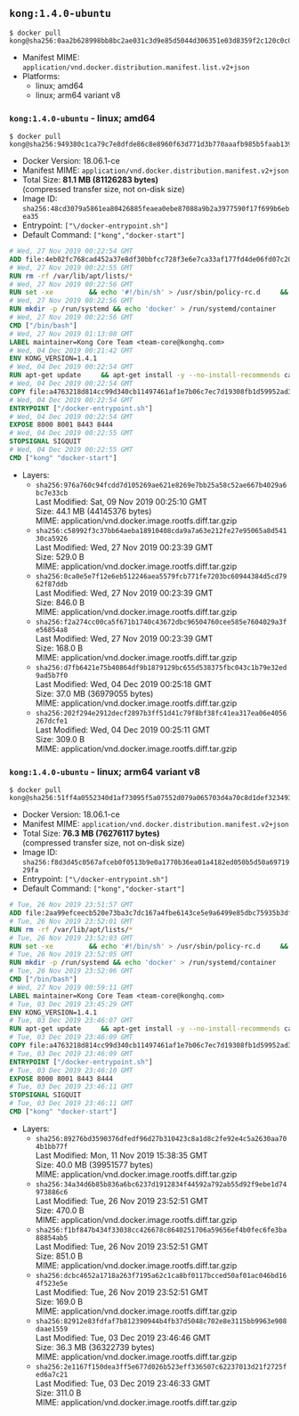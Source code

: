 ## `kong:1.4.0-ubuntu`

```console
$ docker pull kong@sha256:0aa2b628998bb8bc2ae031c3d9e85d5044d306351e03d8359f2c120c0c04c9be
```

-	Manifest MIME: `application/vnd.docker.distribution.manifest.list.v2+json`
-	Platforms:
	-	linux; amd64
	-	linux; arm64 variant v8

### `kong:1.4.0-ubuntu` - linux; amd64

```console
$ docker pull kong@sha256:949380c1ca79c7e8dfde86c8e8960f63d771d3b770aaafb985b5faab1398204c
```

-	Docker Version: 18.06.1-ce
-	Manifest MIME: `application/vnd.docker.distribution.manifest.v2+json`
-	Total Size: **81.1 MB (81126283 bytes)**  
	(compressed transfer size, not on-disk size)
-	Image ID: `sha256:48cd3079a5861ea80426885feaea0ebe87088a9b2a3977590f17f699b6ebea35`
-	Entrypoint: `["\/docker-entrypoint.sh"]`
-	Default Command: `["kong","docker-start"]`

```dockerfile
# Wed, 27 Nov 2019 00:22:54 GMT
ADD file:4eb02fc768cad452a37e8df30bbfcc728f3e6e7ca33af177fd4de06fd07c2098 in / 
# Wed, 27 Nov 2019 00:22:55 GMT
RUN rm -rf /var/lib/apt/lists/*
# Wed, 27 Nov 2019 00:22:56 GMT
RUN set -xe 		&& echo '#!/bin/sh' > /usr/sbin/policy-rc.d 	&& echo 'exit 101' >> /usr/sbin/policy-rc.d 	&& chmod +x /usr/sbin/policy-rc.d 		&& dpkg-divert --local --rename --add /sbin/initctl 	&& cp -a /usr/sbin/policy-rc.d /sbin/initctl 	&& sed -i 's/^exit.*/exit 0/' /sbin/initctl 		&& echo 'force-unsafe-io' > /etc/dpkg/dpkg.cfg.d/docker-apt-speedup 		&& echo 'DPkg::Post-Invoke { "rm -f /var/cache/apt/archives/*.deb /var/cache/apt/archives/partial/*.deb /var/cache/apt/*.bin || true"; };' > /etc/apt/apt.conf.d/docker-clean 	&& echo 'APT::Update::Post-Invoke { "rm -f /var/cache/apt/archives/*.deb /var/cache/apt/archives/partial/*.deb /var/cache/apt/*.bin || true"; };' >> /etc/apt/apt.conf.d/docker-clean 	&& echo 'Dir::Cache::pkgcache ""; Dir::Cache::srcpkgcache "";' >> /etc/apt/apt.conf.d/docker-clean 		&& echo 'Acquire::Languages "none";' > /etc/apt/apt.conf.d/docker-no-languages 		&& echo 'Acquire::GzipIndexes "true"; Acquire::CompressionTypes::Order:: "gz";' > /etc/apt/apt.conf.d/docker-gzip-indexes 		&& echo 'Apt::AutoRemove::SuggestsImportant "false";' > /etc/apt/apt.conf.d/docker-autoremove-suggests
# Wed, 27 Nov 2019 00:22:56 GMT
RUN mkdir -p /run/systemd && echo 'docker' > /run/systemd/container
# Wed, 27 Nov 2019 00:22:56 GMT
CMD ["/bin/bash"]
# Wed, 27 Nov 2019 01:13:08 GMT
LABEL maintainer=Kong Core Team <team-core@konghq.com>
# Wed, 04 Dec 2019 00:21:42 GMT
ENV KONG_VERSION=1.4.1
# Wed, 04 Dec 2019 00:22:54 GMT
RUN apt-get update     && apt-get install -y --no-install-recommends ca-certificates curl perl unzip     && rm -rf /var/lib/apt/lists/*     && curl -fsSLo kong.deb https://bintray.com/kong/kong-deb/download_file?file_path=kong-${KONG_VERSION}.xenial.$(dpkg --print-architecture).deb     && apt-get purge -y --auto-remove ca-certificates curl 	&& dpkg -i kong.deb 	&& rm -rf kong.deb
# Wed, 04 Dec 2019 00:22:54 GMT
COPY file:a4763218d814cc99d340cb11497461af1e7b06c7ec7d19308fb1d59952ad34a4 in /docker-entrypoint.sh 
# Wed, 04 Dec 2019 00:22:54 GMT
ENTRYPOINT ["/docker-entrypoint.sh"]
# Wed, 04 Dec 2019 00:22:54 GMT
EXPOSE 8000 8001 8443 8444
# Wed, 04 Dec 2019 00:22:55 GMT
STOPSIGNAL SIGQUIT
# Wed, 04 Dec 2019 00:22:55 GMT
CMD ["kong" "docker-start"]
```

-	Layers:
	-	`sha256:976a760c94fcdd7d105269ae621e8269e7bb25a58c52ae667b4029a6bc7e33cb`  
		Last Modified: Sat, 09 Nov 2019 00:25:10 GMT  
		Size: 44.1 MB (44145376 bytes)  
		MIME: application/vnd.docker.image.rootfs.diff.tar.gzip
	-	`sha256:c58992f3c37bb64aeba18910408cda9a7a63e212fe27e95065a8d54130ca5926`  
		Last Modified: Wed, 27 Nov 2019 00:23:39 GMT  
		Size: 529.0 B  
		MIME: application/vnd.docker.image.rootfs.diff.tar.gzip
	-	`sha256:0ca0e5e7f12e6eb512246aea5579fcb771fe7203bc60944384d5cd7962f87ddb`  
		Last Modified: Wed, 27 Nov 2019 00:23:39 GMT  
		Size: 846.0 B  
		MIME: application/vnd.docker.image.rootfs.diff.tar.gzip
	-	`sha256:f2a274cc00ca5f671b1740c43672dbc96504760cee585e7604029a3fe56854a8`  
		Last Modified: Wed, 27 Nov 2019 00:23:39 GMT  
		Size: 168.0 B  
		MIME: application/vnd.docker.image.rootfs.diff.tar.gzip
	-	`sha256:d7fb6421e75b40864df9b1879129bc655d538375fbc043c1b79e32ed9ad5b7f0`  
		Last Modified: Wed, 04 Dec 2019 00:25:18 GMT  
		Size: 37.0 MB (36979055 bytes)  
		MIME: application/vnd.docker.image.rootfs.diff.tar.gzip
	-	`sha256:202f294e2912decf2897b3ff51d41c79f8bf38fc41ea317ea06e4056267dcfe1`  
		Last Modified: Wed, 04 Dec 2019 00:25:11 GMT  
		Size: 309.0 B  
		MIME: application/vnd.docker.image.rootfs.diff.tar.gzip

### `kong:1.4.0-ubuntu` - linux; arm64 variant v8

```console
$ docker pull kong@sha256:51ff4a0552340d1af73095f5a07552d079a065703d4a70c8d1def3234935de4d
```

-	Docker Version: 18.06.1-ce
-	Manifest MIME: `application/vnd.docker.distribution.manifest.v2+json`
-	Total Size: **76.3 MB (76276117 bytes)**  
	(compressed transfer size, not on-disk size)
-	Image ID: `sha256:f8d3d45c0567afceb0f0513b9e0a1770b36ea01a4182ed050b5d50a6971929fa`
-	Entrypoint: `["\/docker-entrypoint.sh"]`
-	Default Command: `["kong","docker-start"]`

```dockerfile
# Tue, 26 Nov 2019 23:51:57 GMT
ADD file:2aa99efceecb520e73ba3c7dc167a4fbe6143ce5e9a6499e85dbc75935b3dfab in / 
# Tue, 26 Nov 2019 23:52:01 GMT
RUN rm -rf /var/lib/apt/lists/*
# Tue, 26 Nov 2019 23:52:03 GMT
RUN set -xe 		&& echo '#!/bin/sh' > /usr/sbin/policy-rc.d 	&& echo 'exit 101' >> /usr/sbin/policy-rc.d 	&& chmod +x /usr/sbin/policy-rc.d 		&& dpkg-divert --local --rename --add /sbin/initctl 	&& cp -a /usr/sbin/policy-rc.d /sbin/initctl 	&& sed -i 's/^exit.*/exit 0/' /sbin/initctl 		&& echo 'force-unsafe-io' > /etc/dpkg/dpkg.cfg.d/docker-apt-speedup 		&& echo 'DPkg::Post-Invoke { "rm -f /var/cache/apt/archives/*.deb /var/cache/apt/archives/partial/*.deb /var/cache/apt/*.bin || true"; };' > /etc/apt/apt.conf.d/docker-clean 	&& echo 'APT::Update::Post-Invoke { "rm -f /var/cache/apt/archives/*.deb /var/cache/apt/archives/partial/*.deb /var/cache/apt/*.bin || true"; };' >> /etc/apt/apt.conf.d/docker-clean 	&& echo 'Dir::Cache::pkgcache ""; Dir::Cache::srcpkgcache "";' >> /etc/apt/apt.conf.d/docker-clean 		&& echo 'Acquire::Languages "none";' > /etc/apt/apt.conf.d/docker-no-languages 		&& echo 'Acquire::GzipIndexes "true"; Acquire::CompressionTypes::Order:: "gz";' > /etc/apt/apt.conf.d/docker-gzip-indexes 		&& echo 'Apt::AutoRemove::SuggestsImportant "false";' > /etc/apt/apt.conf.d/docker-autoremove-suggests
# Tue, 26 Nov 2019 23:52:05 GMT
RUN mkdir -p /run/systemd && echo 'docker' > /run/systemd/container
# Tue, 26 Nov 2019 23:52:06 GMT
CMD ["/bin/bash"]
# Wed, 27 Nov 2019 00:59:11 GMT
LABEL maintainer=Kong Core Team <team-core@konghq.com>
# Tue, 03 Dec 2019 23:45:29 GMT
ENV KONG_VERSION=1.4.1
# Tue, 03 Dec 2019 23:46:07 GMT
RUN apt-get update     && apt-get install -y --no-install-recommends ca-certificates curl perl unzip     && rm -rf /var/lib/apt/lists/*     && curl -fsSLo kong.deb https://bintray.com/kong/kong-deb/download_file?file_path=kong-${KONG_VERSION}.xenial.$(dpkg --print-architecture).deb     && apt-get purge -y --auto-remove ca-certificates curl 	&& dpkg -i kong.deb 	&& rm -rf kong.deb
# Tue, 03 Dec 2019 23:46:09 GMT
COPY file:a4763218d814cc99d340cb11497461af1e7b06c7ec7d19308fb1d59952ad34a4 in /docker-entrypoint.sh 
# Tue, 03 Dec 2019 23:46:09 GMT
ENTRYPOINT ["/docker-entrypoint.sh"]
# Tue, 03 Dec 2019 23:46:10 GMT
EXPOSE 8000 8001 8443 8444
# Tue, 03 Dec 2019 23:46:11 GMT
STOPSIGNAL SIGQUIT
# Tue, 03 Dec 2019 23:46:11 GMT
CMD ["kong" "docker-start"]
```

-	Layers:
	-	`sha256:89276bd3590376dfedf96d27b310423c8a1d8c2fe92e4c5a2630aa704b1bb77f`  
		Last Modified: Mon, 11 Nov 2019 15:38:35 GMT  
		Size: 40.0 MB (39951577 bytes)  
		MIME: application/vnd.docker.image.rootfs.diff.tar.gzip
	-	`sha256:34a34d6b85b836a6bc6237d1912834f44592a792ab55d92f9ebe1d74973886c6`  
		Last Modified: Tue, 26 Nov 2019 23:52:51 GMT  
		Size: 470.0 B  
		MIME: application/vnd.docker.image.rootfs.diff.tar.gzip
	-	`sha256:f1bf847b434f33038cc426678c8640251706a59656ef4b0fec6fe3ba88854ab5`  
		Last Modified: Tue, 26 Nov 2019 23:52:51 GMT  
		Size: 851.0 B  
		MIME: application/vnd.docker.image.rootfs.diff.tar.gzip
	-	`sha256:dcbc4652a1718a263f7195a62c1ca8bf0117bcced50af01ac046bd164f523e5e`  
		Last Modified: Tue, 26 Nov 2019 23:52:51 GMT  
		Size: 169.0 B  
		MIME: application/vnd.docker.image.rootfs.diff.tar.gzip
	-	`sha256:82912e83fdfaf7b812390944b4fb37d5048c702e8e3115bb9963e908daae1559`  
		Last Modified: Tue, 03 Dec 2019 23:46:46 GMT  
		Size: 36.3 MB (36322739 bytes)  
		MIME: application/vnd.docker.image.rootfs.diff.tar.gzip
	-	`sha256:2e1167f150dea3ff5e677d026b523eff336507c62237013d21f2725fed6a7c21`  
		Last Modified: Tue, 03 Dec 2019 23:46:33 GMT  
		Size: 311.0 B  
		MIME: application/vnd.docker.image.rootfs.diff.tar.gzip
